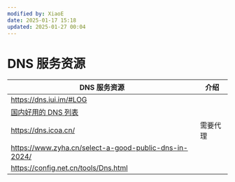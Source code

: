 ```yaml
---
modified by: XiaoE
date: 2025-01-17 15:18
updated: 2025-01-27 00:04
---
```

# DNS 服务资源

| DNS 服务资源                                                                                                                 | 介绍   |
| ------------------------------------------------------------------------------------------------------------------------ | ---- |
| https://dns.iui.im/#LOG                                                                                                  |      |
| [国内好用的 DNS 列表 ](https://blog.lindexi.com/post/%E5%9B%BD%E5%86%85%E5%A5%BD%E7%94%A8%E7%9A%84-DNS-%E5%88%97%E8%A1%A8.html) |      |
| https://dns.icoa.cn/                                                                                                     | 需要代理 |
| https://www.zyha.cn/select-a-good-public-dns-in-2024/                                                                    |      |
| https://config.net.cn/tools/Dns.html                                                                                     |      |


